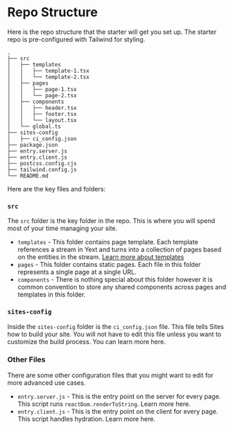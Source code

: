 # Repo Structure

Here is the repo structure that the starter will get you set up. The starter repo is pre-configured with Tailwind for styling.

```
.
├── src
│   ├── templates
│   │   ├── template-1.tsx
│   │   └── template-2.tsx
│   ├── pages
│   │   ├── page-1.tsx
│   │   └── page-2.tsx
│   ├── components
│   │   ├── header.tsx
│   │   ├── footer.tsx
│   │   └── layout.tsx
│   └── global.ts
├── sites-config
│   ├── ci_config.json
├── package.json
├── entry.server.js
├── entry.client.js
├── postcss.config.cjs
├── tailwind.config.js
└── README.md
```

Here are the key files and folders:

### **`src`**

The `src` folder is the key folder in the repo. This is where you will spend most of your time managing your site.

- `templates` - This folder contains page template. Each template references a stream in Yext and turns into a collection of pages based on the entities in the stream. [Learn more about templates](Templates%2017ff9e34f8064fa8bcee1442cfc02e5f.md)
- `pages` - This folder contains static pages. Each file in this folder represents a single page at a single URL.
- `components` - There is nothing special about this folder however it is common convention to store any shared components across pages and templates in this folder.

### **`sites-config`**

Inside the `sites-config` folder is the `ci_config.json` file. This file tells Sites how to build your site. You will not have to edit this file unless you want to customize the build process. You can learn more here.

### **Other Files**

There are some other configuration files that you might want to edit for more advanced use cases.

- `entry.server.js` - This is the entry point on the server for every page. This script runs `reactDom.renderToString`. Learn more here.
- `entry.client.js` - This is the entry point on the client for every page. This script handles hydration. Learn more here.

